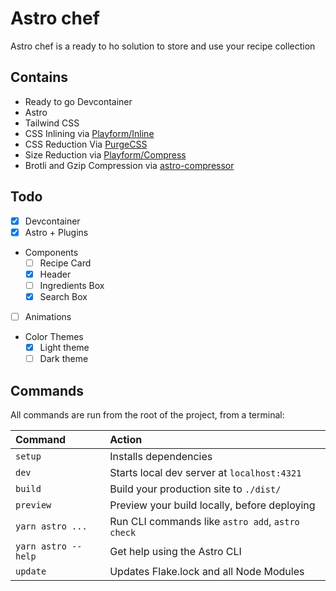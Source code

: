 # Astro chef
Astro chef is a ready to ho solution to store and use your recipe collection 

## Contains

- Ready to go Devcontainer
- Astro
- Tailwind CSS
- CSS Inlining via [Playform/Inline](https://github.com/PlayForm/Inline)
- CSS Reduction Via [PurgeCSS](https://github.com/codiume/orbit)
- Size Reduction via [Playform/Compress](https://github.com/PlayForm/Compress)
- Brotli and Gzip Compression via [astro-compressor](https://github.com/sondr3/astro-compressor)

## Todo

- [x] Devcontainer
- [x] Astro + Plugins
- Components
  - [ ] Recipe Card
  - [x] Header
  - [ ] Ingredients Box
  - [x] Search Box
- [ ] Animations
- Color Themes
  - [x] Light theme
  - [ ] Dark theme

## Commands

All commands are run from the root of the project, from a terminal:

| Command             | Action                                           |
| :------------------ | :----------------------------------------------- |
| `setup`             | Installs dependencies                            |
| `dev`               | Starts local dev server at `localhost:4321`      |
| `build`             | Build your production site to `./dist/`          |
| `preview`           | Preview your build locally, before deploying     |
| `yarn astro ...`    | Run CLI commands like `astro add`, `astro check` |
| `yarn astro --help` | Get help using the Astro CLI                     |
| `update`            | Updates Flake.lock and all Node Modules          |

